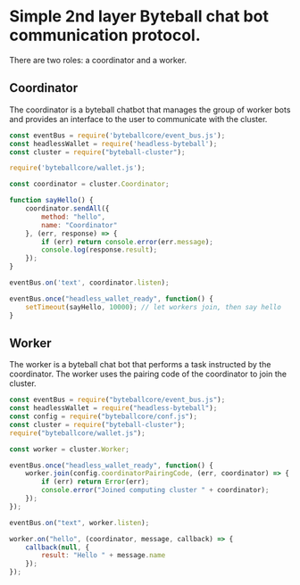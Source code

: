 # Simple 2nd layer Byteball chat bot communication protocol.

There are two roles: a coordinator and a worker.

## Coordinator

The coordinator is a byteball chatbot that manages the group of worker bots and provides an interface to the user to communicate with the cluster.

```javascript
const eventBus = require('byteballcore/event_bus.js');
const headlessWallet = require('headless-byteball');
const cluster = require("byteball-cluster");

require('byteballcore/wallet.js');

const coordinator = cluster.Coordinator;

function sayHello() {
    coordinator.sendAll({
        method: "hello",
        name: "Coordinator"
    }, (err, response) => {
        if (err) return console.error(err.message);
        console.log(response.result);
    });
}

eventBus.on('text', coordinator.listen);

eventBus.once("headless_wallet_ready", function() {
    setTimeout(sayHello, 10000); // let workers join, then say hello
}
```

## Worker

The worker is a byteball chat bot that performs a task instructed by the coordinator. The worker uses the pairing code of the coordinator to join the cluster.

```javascript
const eventBus = require("byteballcore/event_bus.js");
const headlessWallet = require("headless-byteball");
const config = require("byteballcore/conf.js");
const cluster = require("byteball-cluster");
require("byteballcore/wallet.js");

const worker = cluster.Worker;

eventBus.once("headless_wallet_ready", function() {
    worker.join(config.coordinatorPairingCode, (err, coordinator) => {
        if (err) return Error(err);
        console.error("Joined computing cluster " + coordinator);
    });
});

eventBus.on("text", worker.listen);

worker.on("hello", (coordinator, message, callback) => {
    callback(null, {
        result: "Hello " + message.name
    });
});
```
